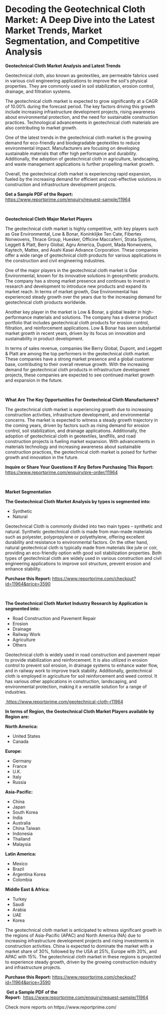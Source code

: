<p><h1>Decoding the Geotechnical Cloth Market: A Deep Dive into the Latest Market Trends, Market Segmentation, and Competitive Analysis</h1></p><p><strong>Geotechnical Cloth Market Analysis and Latest Trends</strong></p>
<p><p>Geotechnical cloth, also known as geotextiles, are permeable fabrics used in various civil engineering applications to improve the soil's physical properties. They are commonly used in soil stabilization, erosion control, drainage, and filtration systems.</p><p>The geotechnical cloth market is expected to grow significantly at a CAGR of 10.00% during the forecast period. The key factors driving this growth include increasing infrastructure development projects, rising awareness about environmental protection, and the need for sustainable construction practices. Technological advancements in geotechnical cloth materials are also contributing to market growth.</p><p>One of the latest trends in the geotechnical cloth market is the growing demand for eco-friendly and biodegradable geotextiles to reduce environmental impact. Manufacturers are focusing on developing sustainable materials that offer high performance and durability. Additionally, the adoption of geotechnical cloth in agriculture, landscaping, and waste management applications is further propelling market growth.</p><p>Overall, the geotechnical cloth market is experiencing rapid expansion, fueled by the increasing demand for efficient and cost-effective solutions in construction and infrastructure development projects.</p></p>
<p><strong>Get a Sample PDF of the Report:&nbsp;</strong> <a href="https://www.reportprime.com/enquiry/request-sample/11964">https://www.reportprime.com/enquiry/request-sample/11964</a></p>
<p>&nbsp;</p>
<p><strong>Geotechnical Cloth Major Market Players</strong></p>
<p><p>The geotechnical cloth market is highly competitive, with key players such as Gse Environmental, Low & Bonar, Koninklijke Ten Cate, Fibertex Nonwovens, Thrace Group, Huesker, Officine Maccaferri, Strata Systems, Leggett & Platt, Berry Global, Agru America, Dupont, Mada Nonwovens, Kaytech, Mattex, and Asahi Kasei Advance Corporation. These companies offer a wide range of geotechnical cloth products for various applications in the construction and civil engineering industries.</p><p>One of the major players in the geotechnical cloth market is Gse Environmental, known for its innovative solutions in geosynthetic products. The company has a strong market presence and continues to invest in research and development to introduce new products and expand its market reach. In terms of market growth, Gse Environmental has experienced steady growth over the years due to the increasing demand for geotechnical cloth products worldwide.</p><p>Another key player in the market is Low & Bonar, a global leader in high-performance materials and solutions. The company has a diverse product portfolio that includes geotechnical cloth products for erosion control, filtration, and reinforcement applications. Low & Bonar has seen substantial market growth in recent years, driven by its focus on innovation and sustainability in product development.</p><p>In terms of sales revenue, companies like Berry Global, Dupont, and Leggett & Platt are among the top performers in the geotechnical cloth market. These companies have a strong market presence and a global customer base, contributing to their overall revenue growth. With the increasing demand for geotechnical cloth products in infrastructure development projects, these companies are expected to see continued market growth and expansion in the future.</p></p>
<p>&nbsp;</p>
<p><strong>What Are The Key Opportunities For Geotechnical Cloth Manufacturers?</strong></p>
<p><p>The geotechnical cloth market is experiencing growth due to increasing construction activities, infrastructure development, and environmental concerns. The market is expected to witness a steady growth trajectory in the coming years, driven by factors such as rising demand for erosion control, soil stabilization, and drainage applications. Additionally, the adoption of geotechnical cloth in geotextiles, landfills, and road construction projects is fueling market expansion. With advancements in materials technology and increasing awareness about sustainable construction practices, the geotechnical cloth market is poised for further growth and innovation in the future.</p></p>
<p><strong>Inquire or Share Your Questions If Any Before Purchasing This Report:</strong> <a href="https://www.reportprime.com/enquiry/pre-order/11964">https://www.reportprime.com/enquiry/pre-order/11964</a></p>
<p>&nbsp;</p>
<p><strong>Market Segmentation</strong></p>
<p><strong>The Geotechnical Cloth Market Analysis by types is segmented into:</strong></p>
<p><ul><li>Synthetic</li><li>Natural</li></ul></p>
<p><p>Geotechnical Cloth is commonly divided into two main types – synthetic and natural. Synthetic geotechnical cloth is made from man-made materials such as polyester, polypropylene or polyethylene, offering excellent durability and resistance to environmental factors. On the other hand, natural geotechnical cloth is typically made from materials like jute or coir, providing an eco-friendly option with good soil stabilization properties. Both types of geotechnical cloth are widely used in various construction and civil engineering applications to improve soil structure, prevent erosion and enhance stability.</p></p>
<p><strong>Purchase this Report:&nbsp;</strong><a href="https://www.reportprime.com/checkout?id=11964&price=3590">https://www.reportprime.com/checkout?id=11964&price=3590</a></p>
<p>&nbsp;</p>
<p><strong>The Geotechnical Cloth Market Industry Research by Application is segmented into:</strong></p>
<p><ul><li>Road Construction and Pavement Repair</li><li>Erosion</li><li>Drainage</li><li>Railway Work</li><li>Agriculture</li><li>Others</li></ul></p>
<p><p>Geotechnical cloth is widely used in road construction and pavement repair to provide stabilization and reinforcement. It is also utilized in erosion control to prevent soil erosion, in drainage systems to enhance water flow, and in railway work to improve track stability. Additionally, geotechnical cloth is employed in agriculture for soil reinforcement and weed control. It has various other applications in construction, landscaping, and environmental protection, making it a versatile solution for a range of industries.</p></p>
<p><a href="https://www.reportprime.com/geotechnical-cloth-r11964">&nbsp;https://www.reportprime.com/geotechnical-cloth-r11964</a></p>
<p><strong>In terms of Region, the Geotechnical Cloth Market Players available by Region are:</strong></p>
<p>
    <p> <strong> North America: </strong>
        <ul>
            <li>United States</li>
            <li>Canada</li>
        </ul>
        </p> 
    <p> <strong> Europe: </strong>
        <ul>
            <li>Germany</li>
            <li>France</li>
            <li>U.K.</li>
            <li>Italy</li>
            <li>Russia</li>
        </ul>
        </p> 
    <p> <strong> Asia-Pacific: </strong>
        <ul>
            <li>China</li>
            <li>Japan</li>
            <li>South Korea</li>
            <li>India</li>
            <li>Australia</li>
            <li>China Taiwan</li>
            <li>Indonesia</li>
            <li>Thailand</li>
            <li>Malaysia</li>
        </ul>
        </p> 
    <p> <strong> Latin America: </strong>
        <ul>
            <li>Mexico</li>
            <li>Brazil</li>
            <li>Argentina Korea</li>
            <li>Colombia</li>
        </ul>
        </p> 
    <p> <strong> Middle East & Africa: </strong>
        <ul>
            <li>Turkey</li>
            <li>Saudi</li>
            <li>Arabia</li>
            <li>UAE</li>
            <li>Korea</li>
        </ul>
    </p>
    </p>
<p><p>The geotechnical cloth market is anticipated to witness significant growth in the regions of Asia-Pacific (APAC) and North America (NA) due to increasing infrastructure development projects and rising investments in construction activities. China is expected to dominate the market with a market share of 30%, followed by the USA at 25%, Europe with 20%, and APAC with 15%. The geotechnical cloth market in these regions is projected to experience steady growth, driven by the growing construction industry and infrastructure projects.</p></p>
<p><strong>Purchase this Report: </strong><a href="https://www.reportprime.com/checkout?id=11964&price=3590">https://www.reportprime.com/checkout?id=11964&price=3590</a></p>
<p>&nbsp;<strong>Get a Sample PDF of the Report:&nbsp;&nbsp;</strong><a href="https://www.reportprime.com/enquiry/request-sample/11964">https://www.reportprime.com/enquiry/request-sample/11964</a></p>
<p><strong></strong></p>
<p>Check more reports on https://www.reportprime.com/</p>